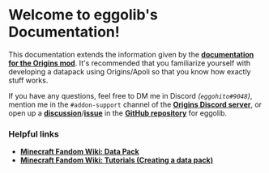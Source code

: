 #   Welcome to eggolib's Documentation!

This documentation extends the information given by the **[documentation for the Origins mod]**. It's recommended that you familiarize yourself with developing a datapack using Origins/Apoli so that you know how exactly stuff works.

If you have any questions, feel free to DM me in Discord *(`eggohito#9048`)*, mention me in the `#addon-support` channel of the **[Origins Discord server]**, or open up a **[discussion]**/**[issue]** in the **[GitHub repository]** for eggolib.


### Helpful links

* [**Minecraft Fandom Wiki: Data Pack**](https://minecraft.gamepedia.com/Data_Pack)
* [**Minecraft Fandom Wiki: Tutorials (Creating a data pack)**](https://minecraft.gamepedia.com/Tutorials/Creating_a_data_pack)



[documentation for the Origins mod]: https://origins.readthedocs.io/en/latest
[Origins Discord server]: https://discord.com/invite/4mTMHu3
[discussion]: https://github.com/eggohito/eggolib/discussions/new
[issue]: https://github.com/eggohito/eggolib/issues/new
[GitHub repository]: https://github.com/eggohito/eggolib
